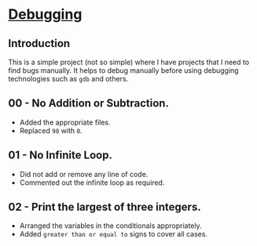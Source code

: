 # <ins>Debugging</ins>

## Introduction
This is a simple project (not so simple) where I have projects that I need to find bugs manually. It helps to debug manually before using debugging technologies such as `gdb` and others.

## 00 - No Addition or Subtraction.
- Added the appropriate files.
- Replaced `98` with `0`.

## 01 - No Infinite Loop.
- Did not add or remove any line of code.
- Commented out the infinite loop as required.

## 02 - Print the largest of three integers.
- Arranged the variables in the conditionals appropriately.
- Added `greater than or equal to` signs to cover all cases.